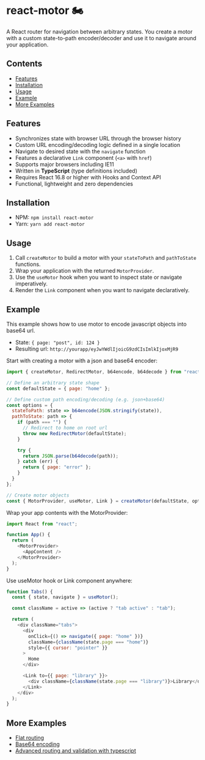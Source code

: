 # react-motor 🏍

A React router for navigation between arbitrary states. You create a motor with a custom state-to-path encoder/decoder and use it to navigate around your application.

## Contents

- [Features](#features)
- [Installation](#installation)
- [Usage](#usage)
- [Example](#example)
- [More Examples](#more-examples)

## Features

* Synchronizes state with browser URL through the browser history
* Custom URL encoding/decoding logic defined in a single location
* Navigate to desired state with the `navigate` function
* Features a declarative `Link` component (`<a>` with `href`)
* Supports major browsers including IE11
* Written in **TypeScript** (type definitions included)
* Requires React 16.8 or higher with Hooks and Context API
* Functional, lightweight and zero dependencies

## Installation

* NPM: `npm install react-motor`
* Yarn: `yarn add react-motor`

## Usage

1. Call `createMotor` to build a motor with your `stateToPath` and `pathToState` functions.
2. Wrap your application with the returned `MotorProvider`.
3. Use the `useMotor` hook when you want to inspect state or navigate imperatively.
4. Render the `Link` component when you want to navigate declaratively.

## Example

This example shows how to use motor to encode javascript objects into base64 url.

- State: `{ page: "post", id: 124 }`
- Resulting url: `http://yourapp/eyJwYWdlIjoicG9zdCIsImlkIjoxMjR9`

Start with creating a motor with a json and base64 encoder:

```javascript
import { createMotor, RedirectMotor, b64encode, b64decode } from "react-motor";

// Define an arbitrary state shape
const defaultState = { page: "home" };

// Define custom path encoding/decoding (e.g. json+base64)
const options = {
  stateToPath: state => b64encode(JSON.stringify(state)),
  pathToState: path => {
    if (path === "") {
      // Redirect to home on root url
      throw new RedirectMotor(defaultState);
    }

    try {
      return JSON.parse(b64decode(path));
    } catch (err) {
      return { page: "error" };
    }
  }
};

// Create motor objects
const { MotorProvider, useMotor, Link } = createMotor(defaultState, options);
```

Wrap your app contents with the MotorProvider:
```javascript
import React from "react";

function App() {
  return (
    <MotorProvider>
      <AppContent />
    </MotorProvider>
  );
}
```

Use useMotor hook or Link component anywhere:
```javascript
function Tabs() {
  const { state, navigate } = useMotor();

  const className = active => (active ? "tab active" : "tab");

  return (
    <div className="tabs">
      <div
        onClick={() => navigate({ page: "home" })}
        className={className(state.page === "home")}
        style={{ cursor: "pointer" }}
      >
        Home
      </div>

      <Link to={{ page: "library" }}>
        <div className={className(state.page === "library")}>Library</div>
      </Link>
    </div>
  );
}
```

## More Examples

* [Flat routing](https://codesandbox.io/s/rloy1jxlmp)
* [Base64 encoding](https://codesandbox.io/s/015y8non70)
* [Advanced routing and validation with typescript](https://codesandbox.io/s/r0ljzqqp8n)
